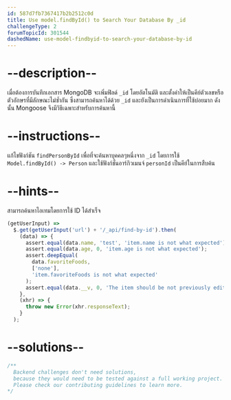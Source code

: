 ```yaml
---
id: 587d7fb7367417b2b2512c0d
title: Use model.findById() to Search Your Database By _id
challengeType: 2
forumTopicId: 301544
dashedName: use-model-findbyid-to-search-your-database-by-id
---
```


# --description--

เมื่อต้องการบันทึกเอกสาร MongoDB จะเพิ่มฟิลด์ `_id` โดยอัตโนมัติ และตั้งค่าให้เป็นคีย์ตัวเลขหรือตัวอักษรที่มีลักษณะไม่ซ้ำกัน ซึ่งสามารถค้นหาได้ด้วย `_id` และยังเป็นการดำเนินการที่ใช้บ่อยมาก ดังนั้น Mongoose จึงมีวิธีเฉพาะสำหรับการค้นหานี้

# --instructions--

แก้ไขฟังก์ชัน `findPersonById` เพื่อที่จะค้นหาบุคคลๆหนึ่งจาก  `_id` โดยการใช้  `Model.findById() -> Person` และใช้ฟังก์ชั่นอาร์กิวเมนจ์ `personId` เป็นคีย์ในการสืบค้น

# --hints--

สามารถค้นหาไอเทมโดยการใช้ ID ได้สำเร็จ

```js
(getUserInput) =>
  $.get(getUserInput('url') + '/_api/find-by-id').then(
    (data) => {
      assert.equal(data.name, 'test', 'item.name is not what expected');
      assert.equal(data.age, 0, 'item.age is not what expected');
      assert.deepEqual(
        data.favoriteFoods,
        ['none'],
        'item.favoriteFoods is not what expected'
      );
      assert.equal(data.__v, 0, 'The item should be not previously edited');
    },
    (xhr) => {
      throw new Error(xhr.responseText);
    }
  );
```

# --solutions--

```js
/**
  Backend challenges don't need solutions, 
  because they would need to be tested against a full working project. 
  Please check our contributing guidelines to learn more.
*/
```
